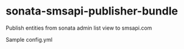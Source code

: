 # sonata-smsapi-publisher-bundle
Publish entities from sonata admin list view to smsapi.com

Sample config.yml
```
